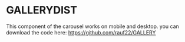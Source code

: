 # GALLERYDIST
This component of the carousel works on mobile and desktop.
you can download the code here: https://github.com/rauf22/GALLERY
